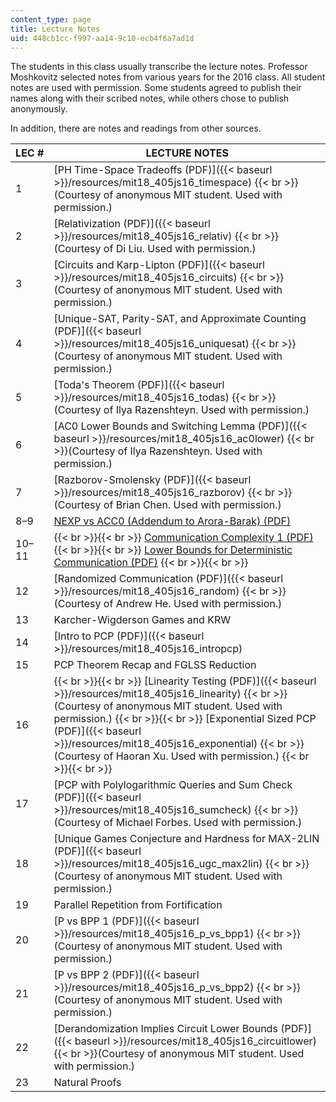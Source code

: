 ```yaml
---
content_type: page
title: Lecture Notes
uid: 448cb1cc-f997-aa14-9c10-ecb4f6a7ad1d
---
```


The students in this class usually transcribe the lecture notes. Professor Moshkovitz selected notes from various years for the 2016 class. All student notes are used with permission. Some students agreed to publish their names along with their scribed notes, while others chose to publish anonymously.

In addition, there are notes and readings from other sources.

| LEC # | LECTURE NOTES |
| --- | --- |
| 1 | [PH Time-Space Tradeoffs (PDF)]({{< baseurl >}}/resources/mit18_405js16_timespace)  {{< br >}}(Courtesy of anonymous MIT student. Used with permission.) |
| 2 | [Relativization (PDF)]({{< baseurl >}}/resources/mit18_405js16_relativ)  {{< br >}}(Courtesy of Di Liu. Used with permission.) |
| 3 | [Circuits and Karp-Lipton (PDF)]({{< baseurl >}}/resources/mit18_405js16_circuits)  {{< br >}}(Courtesy of anonymous MIT student. Used with permission.) |
| 4 | [Unique-SAT, Parity-SAT, and Approximate Counting (PDF)]({{< baseurl >}}/resources/mit18_405js16_uniquesat)  {{< br >}}(Courtesy of anonymous MIT student. Used with permission.) |
| 5 | [Toda's Theorem (PDF)]({{< baseurl >}}/resources/mit18_405js16_todas)  {{< br >}}(Courtesy of Ilya Razenshteyn. Used with permission.) |
| 6 | [AC0 Lower Bounds and Switching Lemma (PDF)]({{< baseurl >}}/resources/mit18_405js16_ac0lower)  {{< br >}}(Courtesy of Ilya Razenshteyn. Used with permission.) |
| 7 | [Razborov-Smolensky (PDF)]({{< baseurl >}}/resources/mit18_405js16_razborov)  {{< br >}}(Courtesy of Brian Chen. Used with permission.) |
| 8–9 | [NEXP vs ACC0 (Addendum to Arora-Barak) (PDF)](http://theory.cs.princeton.edu/uploads/Compbook/accnexp.pdf) |
| 10–11 |  {{< br >}}{{< br >}} [Communication Complexity 1 (PDF)](http://www.cs.toronto.edu/~toni/Courses/CommComplexity2014/Lectures/lecture1.pdf) {{< br >}}{{< br >}} [Lower Bounds for Deterministic Communication (PDF)](http://www.cs.toronto.edu/~toni/Courses/CommComplexity2014/Lectures/lecture2.pdf) {{< br >}}{{< br >}}  |
| 12 | [Randomized Communication (PDF)]({{< baseurl >}}/resources/mit18_405js16_random)  {{< br >}}(Courtesy of Andrew He. Used with permission.) |
| 13 | Karcher-Wigderson Games and KRW <Lecture notes not available> |
| 14 | [Intro to PCP (PDF)]({{< baseurl >}}/resources/mit18_405js16_intropcp) |
| 15 | PCP Theorem Recap and FGLSS Reduction <Lecture notes not available> |
| 16 |  {{< br >}}{{< br >}} [Linearity Testing (PDF)]({{< baseurl >}}/resources/mit18_405js16_linearity)  {{< br >}}(Courtesy of anonymous MIT student. Used with permission.) {{< br >}}{{< br >}} [Exponential Sized PCP (PDF)]({{< baseurl >}}/resources/mit18_405js16_exponential)  {{< br >}}(Courtesy of Haoran Xu. Used with permission.) {{< br >}}{{< br >}}  |
| 17 | [PCP with Polylogarithmic Queries and Sum Check (PDF)]({{< baseurl >}}/resources/mit18_405js16_sumcheck)  {{< br >}}(Courtesy of Michael Forbes. Used with permission.) |
| 18 | [Unique Games Conjecture and Hardness for MAX-2LIN (PDF)]({{< baseurl >}}/resources/mit18_405js16_ugc_max2lin)  {{< br >}}(Courtesy of anonymous MIT student. Used with permission.) |
| 19 | Parallel Repetition from Fortification <Lecture notes not available> |
| 20 | [P vs BPP 1 (PDF)]({{< baseurl >}}/resources/mit18_405js16_p_vs_bpp1)  {{< br >}}(Courtesy of anonymous MIT student. Used with permission.) |
| 21 | [P vs BPP 2 (PDF)]({{< baseurl >}}/resources/mit18_405js16_p_vs_bpp2)  {{< br >}}(Courtesy of anonymous MIT student. Used with permission.) |
| 22 | [Derandomization Implies Circuit Lower Bounds (PDF)]({{< baseurl >}}/resources/mit18_405js16_circuitlower)  {{< br >}}(Courtesy of anonymous MIT student. Used with permission.) |
| 23 | Natural Proofs <Lecture notes not available>